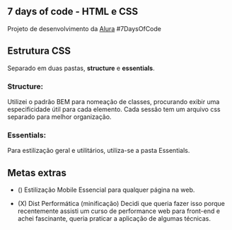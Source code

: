 

## 7 days of code - HTML e CSS


Projeto de desenvolvimento da [Alura](https://7daysofcode.io/)
#7DaysOfCode


## Estrutura CSS

Separado em duas pastas, **structure** e **essentials**.

### Structure: 
Utilizei o padrão BEM para nomeação de classes, procurando exibir uma especificidade útil para cada elemento. Cada sessão tem um arquivo css separado para melhor organização. 


### Essentials:
Para estilização geral e utilitários, utiliza-se a pasta Essentials.  

## Metas extras
    
- () Estilização Mobile
    Essencial para qualquer página na web.

- (X) Dist Performática (minificação) 
    Decidi que queria fazer isso porque recentemente assisti um curso de performance web para front-end e achei fascinante, queria praticar a aplicação de algumas técnicas.
